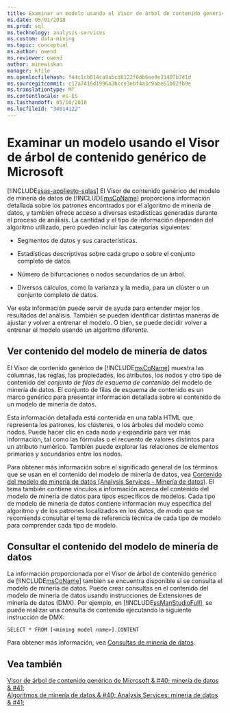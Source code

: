 ```yaml
---
title: Examinar un modelo usando el Visor de árbol de contenido genérico de Microsoft | Documentos de Microsoft
ms.date: 05/01/2018
ms.prod: sql
ms.technology: analysis-services
ms.custom: data-mining
ms.topic: conceptual
ms.author: owend
ms.reviewer: owend
author: minewiskan
manager: kfile
ms.openlocfilehash: f44c1cb014ca9abcd6122f6db6ee0e33407b7d1d
ms.sourcegitcommit: c12a7416d1996a3bcce3ebf4a3c9abe61b02fb9e
ms.translationtype: MT
ms.contentlocale: es-ES
ms.lasthandoff: 05/10/2018
ms.locfileid: "34014122"
---
```

# <a name="browse-a-model-using-the-microsoft-generic-content-tree-viewer"></a>Examinar un modelo usando el Visor de árbol de contenido genérico de Microsoft
[!INCLUDE[ssas-appliesto-sqlas](../../includes/ssas-appliesto-sqlas.md)]
  El Visor de contenido genérico del modelo de minería de datos de [!INCLUDE[msCoName](../../includes/msconame-md.md)] proporciona información detallada sobre los patrones encontrados por el algoritmo de minería de datos, y también ofrece acceso a diversas estadísticas generadas durante el proceso de análisis. La cantidad y el tipo de información dependen del algoritmo utilizado, pero pueden incluir las categorías siguientes:  
  
-   Segmentos de datos y sus características.  
  
-   Estadísticas descriptivas sobre cada grupo o sobre el conjunto completo de datos.  
  
-   Número de bifurcaciones o nodos secundarios de un árbol.  
  
-   Diversos cálculos, como la varianza y la media, para un clúster o un conjunto completo de datos.  
  
 Ver esta información puede servir de ayuda para entender mejor los resultados del análisis. También se pueden identificar distintas maneras de ajustar y volver a entrenar el modelo. O bien, se puede decidir volver a entrenar el modelo usando un algoritmo diferente.  
  
## <a name="viewing-mining-model-content"></a>Ver contenido del modelo de minería de datos  
 El Visor de contenido genérico de [!INCLUDE[msCoName](../../includes/msconame-md.md)] muestra las columnas, las reglas, las propiedades, los atributos, los nodos y otro tipo de contenido del *conjunto de filas de esquema de contenido* del modelo de minería de datos. El conjunto de filas de esquema de contenido es un marco genérico para presentar información detallada sobre el contenido de un modelo de minería de datos.  
  
 Esta información detallada está contenida en una tabla HTML que representa los patrones, los clústeres, o los árboles del modelo como nodos. Puede hacer clic en cada nodo y expandirlo para ver más información, tal como las fórmulas o el recuento de valores distintos para un atributo numérico. También puede explorar las relaciones de elementos primarios y secundarios entre los nodos.  
  
 Para obtener más información sobre el significado general de los términos que se usan en el contenido del modelo de minería de datos, vea [Contenido del modelo de minería de datos &#40;Analysis Services - Minería de datos&#41;](../../analysis-services/data-mining/mining-model-content-analysis-services-data-mining.md). El tema también contiene vínculos a información acerca del contenido del modelo de minería de datos para tipos específicos de modelos. Cada tipo de modelo de minería de datos contiene información muy específica del algoritmo y de los patrones localizados en los datos, de modo que se recomienda consultar el tema de referencia técnica de cada tipo de modelo para comprender cada tipo de modelo.  
  
## <a name="querying-mining-model-content"></a>Consultar el contenido del modelo de minería de datos  
 La información proporcionada por el Visor de árbol de contenido genérico de [!INCLUDE[msCoName](../../includes/msconame-md.md)] también se encuentra disponible si se consulta el modelo de minería de datos. Puede crear consultas en el contenido del modelo de minería de datos usando instrucciones de Extensiones de minería de datos (DMX). Por ejemplo, en [!INCLUDE[ssManStudioFull](../../includes/ssmanstudiofull-md.md)], se puede realizar una consulta de contenido ejecutando la siguiente instrucción de DMX:  
  
```  
SELECT * FROM [<mining model name>].CONTENT  
```  
  
 Para obtener más información, vea [Consultas de minería de datos](../../analysis-services/data-mining/data-mining-queries.md).  
  
## <a name="see-also"></a>Vea también  
 [Visor de árbol de contenido genérico de Microsoft & #40; minería de datos & #41;](http://msdn.microsoft.com/library/751b4393-f6fd-48c1-bcef-bdca589ce34c)   
 [Algoritmos de minería de datos & #40; Analysis Services: minería de datos & #41;](../../analysis-services/data-mining/data-mining-algorithms-analysis-services-data-mining.md)  
  
  
